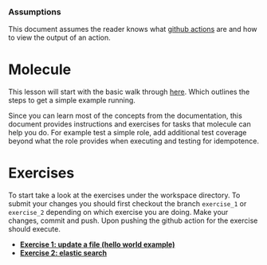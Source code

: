 ### Assumptions
This document assumes the reader knows what [github actions](https://github.com/features/actions)
are and how to view the output of an action. 

# Molecule
This lesson will start with the basic walk through [here](https://molecule.readthedocs.io/en/latest/getting-started.html#run-test-sequence-commands).
Which outlines the steps to get a simple example running.

Since you can learn most of the concepts from the documentation, this 
document provides instructions and exercises for tasks that molecule 
can help you do. For example test a simple role, add additional test 
coverage beyond what the role provides when executing and testing for
idempotence. 

# Exercises
To start take a look at the exercises under the workspace directory. To submit
your changes you should first checkout the branch `exercise_1` or `exercise_2`
depending on which exercise you are doing. Make your changes, commit and push.
Upon pushing the github action for the exercise should execute.
* **[Exercise 1: update a file (hello world example)](workspace/exercise_1/README.md)**
* **[Exercise 2: elastic search](workspace/exercise_2/README.md)**



